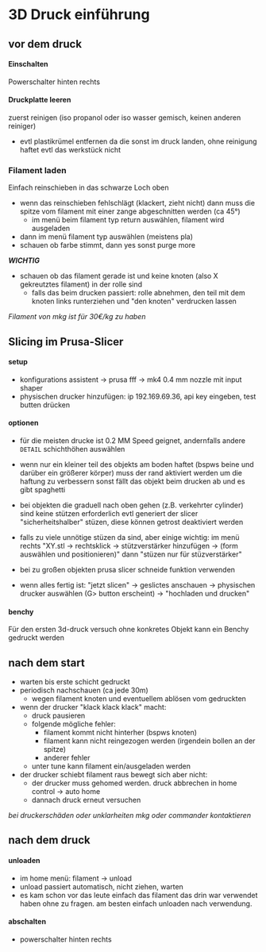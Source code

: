 # 3D Druck einführung

## vor dem druck

#### Einschalten

Powerschalter hinten rechts

#### Druckplatte leeren

zuerst reinigen (iso propanol oder iso wasser gemisch, keinen anderen reiniger)
- evtl plastikrümel entfernen da die sonst im druck landen, ohne reinigung haftet evtl das werkstück nicht

### Filament laden

Einfach reinschieben in das schwarze Loch oben
  - wenn das reinschieben fehlschlägt (klackert, zieht nicht) dann muss die spitze vom filament mit einer zange abgeschnitten werden (ca 45°)
    - im menü beim filament typ return auswählen, filament wird ausgeladen
- dann im menü filament typ auswählen (meistens pla)
- schauen ob farbe stimmt, dann yes sonst purge more

***WICHTIG***
- schauen ob das filament gerade ist und keine knoten (also X gekreutztes filament) in der rolle sind
  - falls das beim drucken passiert: rolle abnehmen, den teil mit dem knoten links runterziehen und "den knoten" verdrucken lassen

*Filament von mkg ist für 30€/kg zu haben*

## Slicing im Prusa-Slicer

#### setup
- konfigurations assistent -> prusa fff -> mk4 0.4 mm nozzle mit input shaper
- physischen drucker hinzufügen: ip 192.169.69.36, api key eingeben, test butten drücken

#### optionen

- für die meisten drucke ist 0.2 MM Speed geignet, andernfalls andere `DETAIL` schichthöhen auswählen

- wenn nur ein kleiner teil des objekts am boden haftet (bspws beine und darüber ein größerer körper)
  muss der rand aktiviert werden um die haftung zu verbessern
  sonst fällt das objekt beim drucken ab und es gibt spaghetti

- bei objekten die graduell nach oben gehen (z.B. verkehrter cylinder) sind keine stützen erforderlich
  evtl generiert der slicer "sicherheitshalber" stüzen, diese können getrost deaktiviert werden
- falls zu viele unnötige stüzen da sind, aber einige wichtig:
  im menü rechts "XY.stl -> rechtsklick -> stützverstärker hinzufügen -> (form auswählen und positionieren)"
  dann "stüzen nur für stüzverstärker"
- bei zu großen objekten prusa slicer schneide funktion verwenden

- wenn alles fertig ist: "jetzt slicen" -> geslictes anschauen
  -> physischen drucker auswählen (G> button erscheint) -> "hochladen und drucken"

#### benchy

Für den ersten 3d-druck versuch ohne konkretes Objekt kann ein Benchy gedruckt werden

## nach dem start
- warten bis erste schicht gedruckt
- periodisch nachschauen (ca jede 30m)
  - wegen filament knoten und eventuellem ablösen vom gedruckten
- wenn der drucker "klack klack klack" macht:
  - druck pausieren
  - folgende mögliche fehler:
    - filament kommt nicht hinterher (bspws knoten)
    - filament kann nicht reingezogen werden (irgendein bollen an der spitze)
    - anderer fehler
  - unter tune kann filament ein/ausgeladen werden
- der drucker schiebt filament raus bewegt sich aber nicht:
  - der drucker muss gehomed werden. druck abbrechen in home control -> auto home
  - dannach druck erneut versuchen

*bei druckerschäden oder unklarheiten mkg oder commander kontaktieren*


## nach dem druck

#### unloaden
  - im home menü: filament -> unload
  - unload passiert automatisch, nicht ziehen, warten
  - es kam schon vor das leute einfach das filament das drin war
    verwendet haben ohne zu fragen. am besten einfach unloaden nach verwendung.

#### abschalten
  - powerschalter hinten rechts
